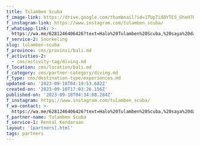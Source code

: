 ```yaml
---
title: Tulamben Scuba
f_image-link: https://drive.google.com/thumbnail?id=1TUpTi88YTCS_GheH7P_OdRv1Ip_4wJdQ
f_instagram-link: https://www.instagram.com/tulamben_scuba/
f_whatsapp-link: >-
  https://wa.me/6281246406426?text=Halo%20Tulamben%20Scuba,%20saya%20dapat%20info%20dari%20@loocale.id%20dan%20punya%20pertanyaan
f_service-2: Snorkeling
slug: tulamben-scuba
f_province: cms/provinsi/bali.md
f_activities-2:
  - cms/activity-tag/diving.md
f_location: cms/location/bali.md
f_category: cms/partner-category/diving.md
f_type: cms/destination-type/experiences.md
updated-on: '2023-09-18T04:19:53.682Z'
created-on: '2023-09-10T17:03:26.156Z'
published-on: '2023-09-18T04:34:08.284Z'
f_instagram: https://www.instagram.com/tulamben_scuba/
f_wa-contact: >-
  https://wa.me/6281246406426?text=Halo%20Tulamben%20Scuba,%20saya%20dapat%20info%20dari%20@loocale.id%20dan%20punya%20pertanyaan
f_partner-name: Tulamben Scuba
f_service-1: Rental Kendaraan
layout: '[partners].html'
tags: partners
---
```



